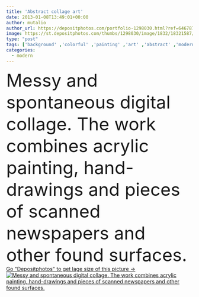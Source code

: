 ```yaml
---
title: 'Abstract collage art'
date: 2013-01-08T13:49:01+00:00
author: mutalio
author_url: https://depositphotos.com/portfolio-1298030.html?ref=64678756
image: https://st.depositphotos.com/thumbs/1298030/image/1832/18321587/api_thumb_450.jpg?forcejpeg=true
type: "post"
tags: ['background' ,'colorful' ,'painting' ,'art' ,'abstract' ,'modern' ,'messy' ,'pop' ,'pieces' ,'digital' ,'work' ,'wallpaper' ,'artistic' ,'original' ,'unique' ,'acrylic' ,'digit' ,'other' ,'collage' ,'of' ,'the' ,'newspapers' ,'and' ,'found' ,'scanned' ,'exceptional' ,'spontaneous' ,'compositon' ,'combines' ,'avantgarde' ,'pop art' ,'contemporary art' ,'modern art' ,'Mixed media' ,'abstract art' ,'digital manipulation' ,'artistic composition' ,'digital collage' ,'original art' ,'hand drawings' ]
categories: 
  - modern
---
```

<div aling="center">
            <font size="60"> Messy and spontaneous digital collage. The work combines acrylic painting, hand-drawings and pieces of scanned newspapers and other found surfaces.</font>   
</div>
<div>
    <a href='https://st.depositphotos.com/thumbs/1298030/image/1832/18321587/api_thumb_450.jpg?forcejpeg=true?ref=64678756' target=_blank > Go "Depositphotos" to get lage size of this picture ->
        <img href='https://st.depositphotos.com/thumbs/1298030/image/1832/18321587/api_thumb_450.jpg?forcejpeg=true?ref=64678756' src='https://st.depositphotos.com/1298030/1832/i/950/depositphotos_18321587-stock-photo-abstract-collage-art.jpg?forcejpeg=true' alt='Messy and spontaneous digital collage. The work combines acrylic painting, hand-drawings and pieces of scanned newspapers and other found surfaces.' >
    </a>
</div>
